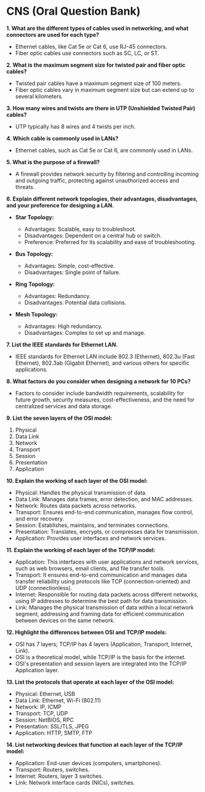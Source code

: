 # CNS (Oral Question Bank)

**1. What are the different types of cables used in networking, and what connectors are used for each type?**
   - Ethernet cables, like Cat 5e or Cat 6, use RJ-45 connectors.
   - Fiber optic cables use connectors such as SC, LC, or ST.

**2. What is the maximum segment size for twisted pair and fiber optic cables?**
   - Twisted pair cables have a maximum segment size of 100 meters.
   - Fiber optic cables vary in maximum segment size but can extend up to several kilometers.

**3. How many wires and twists are there in UTP (Unshielded Twisted Pair) cables?**
   - UTP typically has 8 wires and 4 twists per inch.

**4. Which cable is commonly used in LANs?**
   - Ethernet cables, such as Cat 5e or Cat 6, are commonly used in LANs.

**5. What is the purpose of a firewall?**
   - A firewall provides network security by filtering and controlling incoming and outgoing traffic, protecting against unauthorized access and threats.

**6. Explain different network topologies, their advantages, disadvantages, and your preference for designing a LAN.**
   - **Star Topology:**
     - Advantages: Scalable, easy to troubleshoot.
     - Disadvantages: Dependent on a central hub or switch.
     - Preference: Preferred for its scalability and ease of troubleshooting.

   - **Bus Topology:**
     - Advantages: Simple, cost-effective.
     - Disadvantages: Single point of failure.

   - **Ring Topology:**
     - Advantages: Redundancy.
     - Disadvantages: Potential data collisions.

   - **Mesh Topology:**
     - Advantages: High redundancy.
     - Disadvantages: Complex to set up and manage.

**7. List the IEEE standards for Ethernet LAN.**
   - IEEE standards for Ethernet LAN include 802.3 (Ethernet), 802.3u (Fast Ethernet), 802.3ab (Gigabit Ethernet), and various others for specific applications.

**8. What factors do you consider when designing a network for 10 PCs?**
   - Factors to consider include bandwidth requirements, scalability for future growth, security measures, cost-effectiveness, and the need for centralized services and data storage.

**9. List the seven layers of the OSI model:**
   1. Physical
   2. Data Link
   3. Network
   4. Transport
   5. Session
   6. Presentation
   7. Application

**10. Explain the working of each layer of the OSI model:**
   - Physical: Handles the physical transmission of data.
   - Data Link: Manages data frames, error detection, and MAC addresses.
   - Network: Routes data packets across networks.
   - Transport: Ensures end-to-end communication, manages flow control, and error recovery.
   - Session: Establishes, maintains, and terminates connections.
   - Presentation: Translates, encrypts, or compresses data for transmission.
   - Application: Provides user interfaces and network services.

**11. Explain the working of each layer of the TCP/IP model:**
   - Application: This interfaces with user applications and network services, such as web browsers, email clients, and file transfer tools.
   - Transport: It ensures end-to-end communication and manages data transfer reliability using protocols like TCP (connection-oriented) and UDP (connectionless).
   - Internet: Responsible for routing data packets across different networks, using IP addresses to determine the best path for data transmission.
   - Link: Manages the physical transmission of data within a local network segment, addressing and framing data for efficient communication between devices on the same network.

**12. Highlight the differences between OSI and TCP/IP models:**
   - OSI has 7 layers; TCP/IP has 4 layers (Application, Transport, Internet, Link).
   - OSI is a theoretical model, while TCP/IP is the basis for the internet.
   - OSI's presentation and session layers are integrated into the TCP/IP Application layer.

**13. List the protocols that operate at each layer of the OSI model:**
   - Physical: Ethernet, USB
   - Data Link: Ethernet, Wi-Fi (802.11)
   - Network: IP, ICMP
   - Transport: TCP, UDP
   - Session: NetBIOS, RPC
   - Presentation: SSL/TLS, JPEG
   - Application: HTTP, SMTP, FTP

**14. List networking devices that function at each layer of the TCP/IP model:**
   - Application: End-user devices (computers, smartphones).
   - Transport: Routers, switches.
   - Internet: Routers, layer 3 switches.
   - Link: Network interface cards (NICs), switches.

